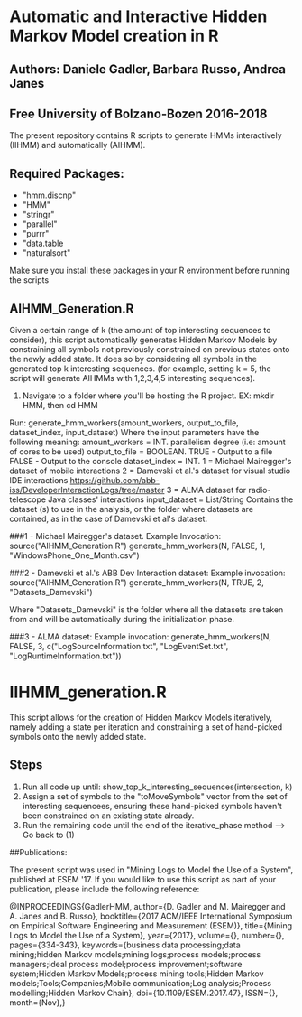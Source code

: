 # Automatic and Interactive Hidden Markov Model creation in R
## Authors: Daniele Gadler, Barbara Russo, Andrea Janes
## Free University of Bolzano-Bozen 2016-2018


The present repository contains R scripts to generate HMMs interactively (IIHMM) and automatically (AIHMM).  

## Required Packages:
- "hmm.discnp"
- "HMM"
- "stringr"
- "parallel"
- "purrr"
- "data.table
- "naturalsort"

Make sure you install these packages in your R environment before running the scripts

## AIHMM_Generation.R
Given a certain range of k (the amount of top interesting sequences to consider), this script automatically generates Hidden Markov Models by constraining all symbols not previously constrained on previous states onto the newly added state. It does so by considering all symbols in the generated top k interesting sequences. (for example, setting k = 5, the script will generate AIHMMs with 1,2,3,4,5 interesting sequences).

1. Navigate to a folder where you'll be hosting the R project. 
EX: mkdir HMM, then cd HMM

Run: generate_hmm_workers(amount_workers, output_to_file, dataset_index, input_dataset)
Where the input parameters have the following meaning:
amount_workers = INT. parallelism degree (i.e: amount of cores to be used)
output_to_file = BOOLEAN. TRUE - Output to a file
                          FALSE - Output to the console
dataset_index = INT. 1 = Michael Mairegger's dataset of mobile interactions
                     2 = Damevski et al.'s dataset for visual studio IDE interactions
                     https://github.com/abb-iss/DeveloperInteractionLogs/tree/master
                     3 = ALMA dataset for radio-telescope Java classes' interactions
input_dataset = List/String Contains the dataset (s) to use in the analysis, or the folder where datasets are contained, as in the case of Damevski et al's dataset. 

###1 - Michael Mairegger's dataset.
Example Invocation: 
source("AIHMM_Generation.R")
generate_hmm_workers(N, FALSE, 1, "WindowsPhone_One_Month.csv")

###2 - Damevski et al.'s ABB Dev Interaction dataset:
Example invocation:
source("AIHMM_Generation.R")
generate_hmm_workers(N, TRUE, 2, "Datasets_Damevski")

Where "Datasets_Damevski" is the folder where all the datasets are taken from and will be automatically during the initialization phase. 

###3 - ALMA dataset: 
Example invocation: 
generate_hmm_workers(N, FALSE, 3, c("LogSourceInformation.txt", "LogEventSet.txt", "LogRuntimeInformation.txt"))



	   
			   
# IIHMM_generation.R
This script allows for the creation of Hidden Markov Models iteratively, namely adding a state per iteration and constraining a set of hand-picked symbols onto the newly added state.

## Steps
1. Run all code up until: show_top_k_interesting_sequences(intersection, k)
2. Assign a set of symbols to the "toMoveSymbols" vector from the set of interesting sequencees, ensuring these hand-picked symbols haven't been constrained on an existing state already. 
3. Run the remaining code until the end of the iterative_phase method
--> Go back to (1)

##Publications:

The present script was used in "Mining Logs to Model the Use of a System", published at ESEM '17. If you would like to use this script as part of your publication, please include the following reference:

@INPROCEEDINGS{GadlerHMM, 
author={D. Gadler and M. Mairegger and A. Janes and B. Russo}, 
booktitle={2017 ACM/IEEE International Symposium on Empirical Software Engineering and Measurement (ESEM)}, 
title={Mining Logs to Model the Use of a System}, 
year={2017}, 
volume={}, 
number={}, 
pages={334-343}, 
keywords={business data processing;data mining;hidden Markov models;mining logs;process models;process managers;ideal process model;process improvement;software system;Hidden Markov Models;process mining tools;Hidden Markov models;Tools;Companies;Mobile communication;Log analysis;Process modelling;Hidden Markov Chain}, 
doi={10.1109/ESEM.2017.47}, 
ISSN={}, 
month={Nov},}

